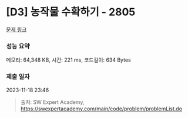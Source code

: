 # [D3] 농작물 수확하기 - 2805 

[문제 링크](https://swexpertacademy.com/main/code/problem/problemDetail.do?contestProbId=AV7GLXqKAWYDFAXB) 

### 성능 요약

메모리: 64,348 KB, 시간: 221 ms, 코드길이: 634 Bytes

### 제출 일자

2023-11-18 23:46



> 출처: SW Expert Academy, https://swexpertacademy.com/main/code/problem/problemList.do